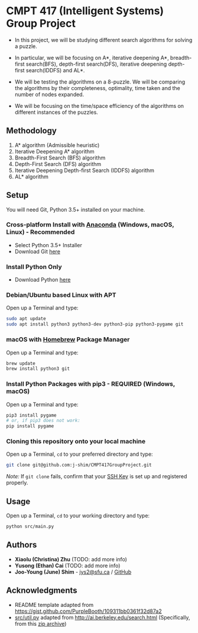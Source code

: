 # CMPT 417 (Intelligent Systems) Group Project

* In this project, we will be studying different search algorithms for solving a puzzle.

* In particular, we will be focusing on A*, iterative deepening A*, breadth-first search(BFS), depth-first search(DFS), iterative deepening depth-first search(IDDFS) and AL*.

* We will be testing the algorithms on a 8-puzzle. We will be comparing the algorithms by their completeness, optimality, time taken and the number of nodes expanded.

* We will be focusing on the time/space efficiency of the algorithms on different instances of the puzzles.

## Methodology

1. A* algorithm (Admissible heuristic)
2. Iterative Deepening A* algorithm
3. Breadth-First Search (BFS) algorithm
4. Depth-First Search (DFS) algorithm
5. Iterative Deepening Depth-first Search (IDDFS) algorithm
6. AL* algorithm

## Setup

You will need Git, Python 3.5+ installed on your machine.

### Cross-platform Install with [Anaconda](https://www.anaconda.com/distribution/) (Windows, macOS, Linux) - Recommended

* Select Python 3.5+ Installer
* Download Git [here](https://git-scm.com/downloads)

### Install Python Only

* Download Python [here](https://www.python.org/downloads/)

### Debian/Ubuntu based Linux with APT

Open up a Terminal and type:

```bash
sudo apt update
sudo apt install python3 python3-dev python3-pip python3-pygame git
```

### macOS with [Homebrew](https://brew.sh/) Package Manager

Open up a Terminal and type:

```bash
brew update
brew install python3 git
```

### Install Python Packages with pip3 - REQUIRED (Windows, macOS)

Open up a Terminal and type:

```bash
pip3 install pygame
# or, if pip3 does not work:
pip install pygame
```

### Cloning this repository onto your local machine

Open up a Terminal, `cd` to your preferred directory and type:

```bash
git clone git@github.com:j-shim/CMPT417GroupProject.git
```

*Note:* If `git clone` fails, confirm that your [SSH Key](https://www.digitalocean.com/community/tutorials/how-to-set-up-ssh-keys--2) is set up and registered properly.

## Usage

Open up a Terminal, `cd` to your working directory and type:

```bash
python src/main.py
```

## Authors

* **Xiaolu (Christina) Zhu** (TODO: add more info)
* **Yusong (Ethan) Cai** (TODO: add more info)
* **Joo-Young (June) Shim** - jys2@sfu.ca / [GitHub](https://github.com/j-shim)

## Acknowledgments

* README template adapted from https://gist.github.com/PurpleBooth/109311bb0361f32d87a2
* [src/util.py](https://github.com/j-shim/CMPT417GroupProject/blob/master/src/util.py) adapted from http://ai.berkeley.edu/search.html (Specifically, from this [zip archive](http://ai.berkeley.edu/projects/release/search/v1/001/search.zip))